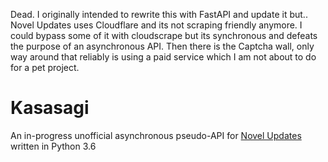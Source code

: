 Dead. I originally intended to rewrite this with FastAPI and update it but.. Novel Updates uses Cloudflare and its not scraping friendly anymore. I could bypass some of it with cloudscrape but its synchronous and defeats the purpose of an asynchronous API. Then there is the Captcha wall, only way around that reliably is using a paid service which I am not about to do for a pet project.

# Kasasagi
An in-progress unofficial asynchronous pseudo-API for [Novel Updates](http://www.novelupdates.com) written in Python 3.6
